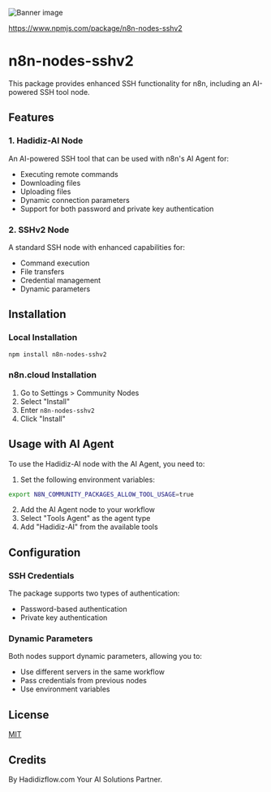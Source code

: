 ![Banner image](https://user-images.githubusercontent.com/10284570/173569848-c624317f-42b1-45a6-ab09-f0ea3c247648.png)

https://www.npmjs.com/package/n8n-nodes-sshv2

# n8n-nodes-sshv2

This package provides enhanced SSH functionality for n8n, including an AI-powered SSH tool node.

## Features

### 1. Hadidiz-AI Node
An AI-powered SSH tool that can be used with n8n's AI Agent for:
- Executing remote commands
- Downloading files
- Uploading files
- Dynamic connection parameters
- Support for both password and private key authentication

### 2. SSHv2 Node
A standard SSH node with enhanced capabilities for:
- Command execution
- File transfers
- Credential management
- Dynamic parameters

## Installation

### Local Installation
```bash
npm install n8n-nodes-sshv2
```

### n8n.cloud Installation
1. Go to Settings > Community Nodes
2. Select "Install"
3. Enter `n8n-nodes-sshv2`
4. Click "Install"

## Usage with AI Agent

To use the Hadidiz-AI node with the AI Agent, you need to:

1. Set the following environment variables:
```bash
export N8N_COMMUNITY_PACKAGES_ALLOW_TOOL_USAGE=true
```

2. Add the AI Agent node to your workflow
3. Select "Tools Agent" as the agent type
4. Add "Hadidiz-AI" from the available tools

## Configuration

### SSH Credentials
The package supports two types of authentication:
- Password-based authentication
- Private key authentication

### Dynamic Parameters
Both nodes support dynamic parameters, allowing you to:
- Use different servers in the same workflow
- Pass credentials from previous nodes
- Use environment variables

## License

[MIT](LICENSE.md)

## Credits

By Hadidizflow.com Your AI Solutions Partner.